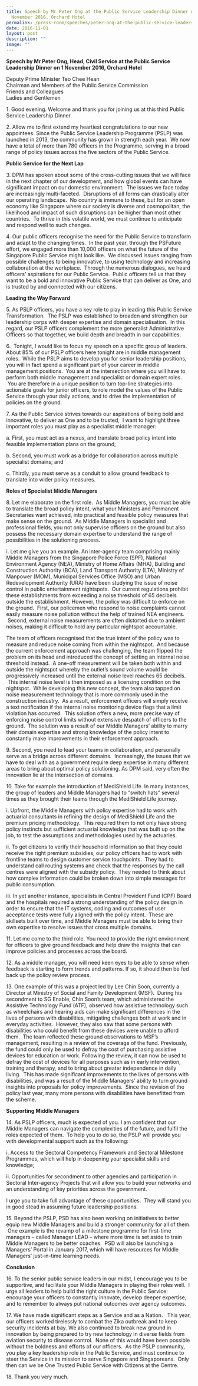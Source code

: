 ```yaml
---
title: Speech by Mr Peter Ong at the Public Service Leadership Dinner on 1
  November 2016, Orchard Hotel
permalink: /press-room/speeches/peter-ong-at-the-public-service-leadership-dinner-2016/
date: 2016-11-01
layout: post
description: ""
image: ""
---
```

**Speech by Mr Peter Ong, Head, Civil Service at the Public Service Leadership Dinner on 1 November 2016, Orchard Hotel**

Deputy Prime Minister Teo Chee Hean  
Chairman and Members of the Public Service Commission  
Friends and Colleagues  
Ladies and Gentlemen  
  
  
1\. Good evening. Welcome and thank you for joining us at this third Public Service Leadership Dinner.   
  
2\. Allow me to first extend my heartiest congratulations to our new appointees. Since the Public Service Leadership Programme (PSLP) was launched in 2013, the community has grown in strength each year.  We now have a total of more than 780 officers in the Programme, serving in a broad range of policy issues across the five sectors of the Public Service.   
  
**Public Service for the Next Lap**

3\. DPM has spoken about some of the cross-cutting issues that we will face in the next chapter of our development, and how global events can have significant impact on our domestic environment.  The issues we face today are increasingly multi-faceted.  Disruptions of all forms can drastically alter our operating landscape.  No country is immune to these, but for an open economy like Singapore where our society is diverse and cosmopolitan, the likelihood and impact of such disruptions can be higher than most other countries.  To thrive in this volatile world, we must continue to anticipate and respond well to such changes.   
  
4\. Our public officers recognise the need for the Public Service to transform and adapt to the changing times.  In the past year, through the PSFuture effort, we engaged more than 10,000 officers on what the future of the Singapore Public Service might look like.  We discussed issues ranging from possible challenges to being innovative, to using technology and increasing collaboration at the workplace.  Through the numerous dialogues, we heard officers’ aspirations for our Public Service.  Public officers tell us that they want to be a bold and innovative Public Service that can deliver as One, and is trusted by and connected with our citizens.   
  
**Leading the Way Forward**

5\. As PSLP officers, you have a key role to play in leading this Public Service Transformation.  The PSLP was established to broaden and strengthen our leadership corps with deeper expertise and domain specialisation.  In this regard, our PSLP officers complement the more generalist Administrative Officers so that together, we build depth and breadth in our capabilities.   
  
6\.  Tonight, I would like to focus my speech on a specific group of leaders. About 85% of our PSLP officers here tonight are in middle management roles.  While the PSLP aims to develop you for senior leadership positions, you will in fact spend a significant part of your career in middle management positions.  You are at the intersection where you will have to perform both middle management and specialist or domain expert roles.  You are therefore in a unique position to turn top-line strategies into actionable goals for junior officers, to role model the values of the Public Service through your daily actions, and to drive the implementation of policies on the ground.  
  
7\. As the Public Service strives towards our aspirations of being bold and innovative, to deliver as One and to be trusted,  I want to highlight three important roles you must play as a specialist middle manager:

a. First, you must act as a nexus, and translate broad policy intent into feasible implementation plans on the ground; 

b. Second, you must work as a bridge for collaboration across multiple specialist domains; and

c. Thirdly, you must serve as a conduit to allow ground feedback to translate into wider policy measures.  

**Roles of Specialist Middle Managers**

8\. Let me elaborate on the first role.  As Middle Managers, you must be able to translate the broad policy intent, what your Ministers and Permanent Secretaries want achieved, into practical and feasible policy measures that make sense on the ground.  As Middle Managers in specialist and professional fields, you not only supervise officers on the ground but also possess the necessary domain expertise to understand the range of possibilities in the solutioning process.

i. Let me give you an example. An inter-agency team comprising mainly Middle Managers from the Singapore Police Force (SPF), National Environment Agency (NEA), Ministry of Home Affairs (MHA), Building and Construction Authority (BCA), Land Transport Authority (LTA), Ministry of Manpower (MOM), Municipal Services Office (MSO) and Urban Redevelopment Authority (URA) have been studying the issue of noise control in public entertainment nightspots.  Our current regulations prohibit these establishments from exceeding a noise threshold of 65 decibels outside the establishment. However, the policy was difficult to enforce on the ground.  First, our policemen who respond to noise complaints cannot easily measure noise pollution without the help of trained NEA engineers.  Second, external noise measurements are often distorted due to ambient noises, making it difficult to hold any particular nightspot accountable.

The team of officers recognised that the true intent of the policy was to measure and reduce noise coming from within the nightspot.  And because the current enforcement approach was challenging, the team flipped the problem on its head and introduced the concept of setting an internal noise threshold instead.  A one-off measurement will be taken both within and outside the nightspot whereby the outlet’s sound volume would be progressively increased until the external noise level reaches 65 decibels.  This internal noise level is then imposed as a licensing condition on the nightspot.  While developing this new concept, the team also tapped on noise measurement technology that is more commonly used in the construction industry.  As a result, enforcement officers will simply receive a text notification if the internal noise monitoring device flags that a limit violation has occurred.  This solution offers a new, more precise way of enforcing noise control limits without extensive despatch of officers to the ground.  The solution was a result of our Middle Managers’ ability to marry their domain expertise and strong knowledge of the policy intent to constantly make improvements in their enforcement approach.

9\. Second, you need to lead your teams in collaboration, and personally serve as a bridge across different domains.  Increasingly, the issues that we have to deal with as a government require deep expertise in many different areas to bring about optimal policy solutioning. As DPM said, very often the innovation lie at the intersection of domains.  
  
10\. Take for example the introduction of MediShield Life. In many instances, the group of leaders and Middle Managers had to “switch hats” several times as they brought their teams through the MediShield Life journey. 

i. Upfront, the Middle Managers with policy expertise had to work with actuarial consultants in refining the design of MediShield Life and the premium pricing methodology.  This required them to not only have strong policy instincts but sufficient actuarial knowledge that was built up on the job, to test the assumptions and methodologies used by the actuaries.  
  
ii. To get citizens to verify their household information so that they could receive the right premium subsidies, our policy officers had to work with frontline teams to design customer service touchpoints.  They had to understand call routing systems and check that the responses by the call centres were aligned with the subsidy policy.  They needed to think about how complex information could be broken down into simple messages for public consumption.   
  
iii. In yet another instance, specialists in Central Provident Fund (CPF) Board and the hospitals required a strong understanding of the policy design in order to ensure that the IT systems, coding and outcomes of user acceptance tests were fully aligned with the policy intent.  These are skillsets built over time, and Middle Managers must be able to bring their own expertise to resolve issues that cross multiple domains.

11\. Let me come to the third role. You need to provide the right environment for officers to give ground feedback and help draw the insights that can improve policies and processes across the board.   
  
12\. As a middle manager, you will need keen eyes to be able to sense when feedback is starting to form trends and patterns. If so, it should then be fed back up the policy review process.   
  
13\. One example of this was a project led by Lee Chin Soon, currently a Director at Ministry of Social and Family Development (MSF).  During his secondment to SG Enable, Chin Soon’s team, which administered the Assistive Technology Fund (ATF), observed how assistive technology such as wheelchairs and hearing aids can make significant differences in the lives of persons with disabilities, mitigating challenges both at work and in everyday activities.  However, they also saw that some persons with disabilities who could benefit from these devices were unable to afford them.  The team reflected these ground observations to MSF’s management, resulting in a review of the coverage of the fund. Previously, the fund could only be used to defray the cost of purchasing assistive devices for education or work. Following the review, it can now be used to defray the cost of devices for all purposes such as in early intervention, training and therapy, and to bring about greater independence in daily living.  This has made significant improvements to the lives of persons with disabilities, and was a result of the Middle Managers’ ability to turn ground insights into proposals for policy improvements.  Since the revision of the policy last year, many more persons with disabilities have benefitted from the scheme. 


**Supporting Middle Managers**

14\. As PSLP officers, much is expected of you. I am confident that our Middle Managers can navigate the complexities of the future, and fulfil the roles expected of them.  To help you to do so, the PSLP will provide you with developmental support such as the following:

i. Access to the Sectoral Competency Framework and Sectoral Milestone Programmes, which will help in deepening your specialist skills and knowledge;   
  
ii. Opportunities for secondment to other agencies and participation in Sectoral Inter-agency Projects that will allow you to build your networks and an understanding of key priorities across the government. 

I urge you to take full advantage of these opportunities.  They will stand you in good stead in assuming future leadership positions.

15\. Beyond the PSLP, PSD has also been working on initiatives to better equip new Middle Managers and build a stronger community for all of them.  One example is the revamp of a milestone programme for first-time managers – called Manager LEAD – where more time is set aside to train Middle Managers to be better coaches.  PSD will also be launching a Managers’ Portal in January 2017, which will have resources for Middle Managers’ just-in-time learning needs.    
  
**Conclusion**  
  
16\. To the senior public service leaders in our midst, I encourage you to be supportive, and facilitate your Middle Managers in playing their roles well.  I urge all leaders to help build the right culture in the Public Service: encourage your officers to constantly innovate, develop deeper expertise, and to remember to always put national outcomes over agency outcomes.    
  
17\. We have made significant steps as a Service and as a Nation.   This year, our officers worked tirelessly to combat the Zika outbreak and to keep security incidents at bay. We also continued to break new ground in innovation by being prepared to try new technology in diverse fields from aviation security to disease control.  None of this would have been possible without the boldness and efforts of our officers.  As the PSLP community, you play a key leadership role in the Public Service, and must continue to steer the Service in its mission to serve Singapore and Singaporeans.  Only then can we be One Trusted Public Service with Citizens at the Centre.  
  
18\. Thank you very much.